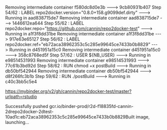 Removing intermediate container f580dc8d0e3b
 ---> 9cb80931b407
Step 54/62 : LABEL repo2docker.version="0.8.0+158.g9099def.dirty"
 ---> Running in aad838715de7
Removing intermediate container aad838715de7
 ---> 1446612ea644
Step 55/62 : LABEL repo2docker.repo="https://github.com/cannin/repo2docker-test"
 ---> Running in a1f3f8dd31be
Removing intermediate container a1f3f8dd31be
 ---> 917e63e65127
Step 56/62 : LABEL repo2docker.ref="eb72aca38962353c5c285e99645ce7433b0b8829"
 ---> Running in d451951a15c0
Removing intermediate container d451951a15c0
 ---> 358c8768ed5f
Step 57/62 : USER ${NB_USER}
 ---> Running in e98514531993
Removing intermediate container e98514531993
 ---> 77c61b3bd92d
Step 58/62 : RUN chmod +x postBuild
 ---> Running in db50bf542944
Removing intermediate container db50bf542944
 ---> d8f266fc3b1b
Step 59/62 : RUN ./postBuild
 ---> Running in c40c3bb5c5e4

https://mybinder.org/v2/gh/cannin/repo2docker-test/master?urlpath=rstudio

Successfully pushed gcr.io/binder-prod/r2d-f18835fd-cannin-2drepo2docker-2dtest-10ad1c:eb72aca38962353c5c285e99645ce7433b0b8829Built image, launching...
